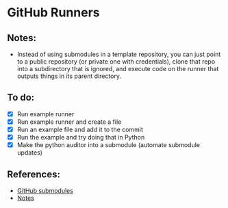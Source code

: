 # GitHub Runners

## Notes:
- Instead of using submodules in a template repository, you can just point to a public repository (or private one with credentials), clone that repo into a subdirectory that is ignored, and execute code on the runner that outputs things in its parent directory.

## To do:
- [x] Run example runner
- [x] Run example runner and create a file
- [x] Run an example file and add it to the commit
- [x] Run the example and try doing that in Python
- [x] Make the python auditor into a submodule (automate submodule updates)

## References:
- [GitHub submodules](https://github.blog/2016-02-01-working-with-submodules/)
- [Notes](https://www.overleaf.com/read/nqwzsywgcdgn)
